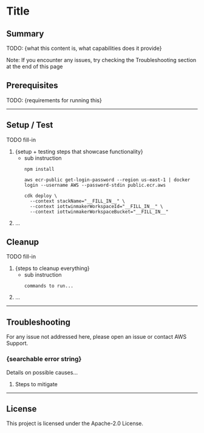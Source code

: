 # Title

## Summary

TODO: {what this content is, what capabilities does it provide}

Note: If you encounter any issues, try checking the Troubleshooting section at the end of this page

## Prerequisites

TODO: {requirements for running this}

---

## Setup / Test

TODO fill-in

1. {setup + testing steps that showcase functionality}
    - sub instruction
      ```
      npm install
      
      aws ecr-public get-login-password --region us-east-1 | docker login --username AWS --password-stdin public.ecr.aws
      
      cdk deploy \
        --context stackName="__FILL_IN__" \
        --context iottwinmakerWorkspaceId="__FILL_IN__" \
        --context iottwinmakerWorkspaceBucket="__FILL_IN__"
      ```
2. ...

## Cleanup

TODO fill-in

1. {steps to cleanup everything}
    - sub instruction
        ```
        commands to run...
        ```
2. ...

---

## Troubleshooting

For any issue not addressed here, please open an issue or contact AWS Support.

### {searchable error string}

Details on possible causes...

1. Steps to mitigate

---

## License

This project is licensed under the Apache-2.0 License.
